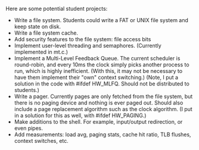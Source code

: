 Here are some potential student projects:

- Write a file system.  Students could write a FAT or UNIX file system and
  keep state on disk.
- Write a file system cache.
- Add security features to the file system: file access bits
- Implement user-level threading and semaphores.  (Currently implemented in mt.c.)
- Implement a Multi-Level Feedback Queue.  The current scheduler is round-robin,
  and every 10ms the clock simply picks another process to run, which is
  highly inefficient.  (With this, it may not be necessary to have them
  implement their "own" context switching.)
  (Note, I put a solution in the code with #ifdef HW_MLFQ.  Should not be
  distributed to students.)
- Write a pager.  Currently pages are only fetched from the file system,
  but there is no paging device and nothing is ever paged out.  Should also
  include a page replacement algorithm such as the clock algorithm.
  (I put in a solution for this as well, with #ifdef HW_PAGING.)
- Make additions to the shell.  For example, input/output redirection, or
  even pipes.
- Add measurements: load avg, paging stats, cache hit ratio, TLB flushes,
  context switches, etc.
